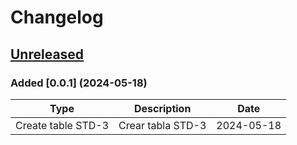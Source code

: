 # Changelog

## [Unreleased](https://github.com/skywinder/ActionSheetPicker-3.0/tree/HEAD)

### Added  [0.0.1] (2024-05-18)
| Type               | Description       | Date       |
|--------------------|-------------------|------------|
| Create table STD-3 | Crear tabla STD-3 | 2024-05-18 |

